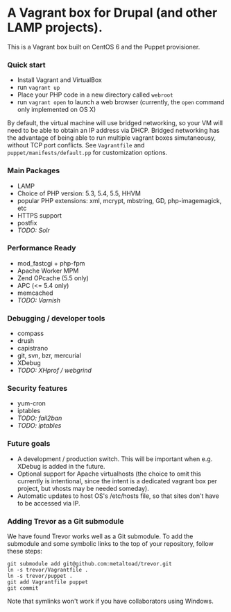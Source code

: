 # A Vagrant box for Drupal (and other LAMP projects).

This is a Vagrant box built on CentOS 6 and the Puppet provisioner.

### Quick start ###

* Install Vagrant and VirtualBox
* run `vagrant up`
* Place your PHP code in a new directory called `webroot`
* run `vagrant open` to launch a web browser (currently, the `open` command only implemented on OS X)

By default, the virtual machine will use bridged networking, so your VM will need to be able to obtain an IP address via DHCP.  Bridged networking has the advantage of being able to run multiple vagrant boxes simutaneousy, without TCP port conflicts.
See `Vagrantfile` and `puppet/manifests/default.pp` for customization options.

### Main Packages ###

* LAMP
* Choice of PHP version: 5.3, 5.4, 5.5, HHVM
* popular PHP extensions: xml, mcrypt, mbstring, GD, php-imagemagick, etc
* HTTPS support
* postfix
* _TODO: Solr_

### Performance Ready ###

* mod_fastcgi + php-fpm
* Apache Worker MPM
* Zend OPcache (5.5 only)
* APC (<= 5.4 only)
* memcached
* _TODO: Varnish_

### Debugging / developer tools ###

* compass
* drush
* capistrano
* git, svn, bzr, mercurial
* XDebug
* _TODO: XHprof / webgrind_

### Security features ###

* yum-cron
* iptables
* _TODO: fail2ban_
* _TODO: iptables_

### Future goals ###

* A development / production switch.  This will be important when e.g. XDebug is added in the future.
* Optional support for Apache virtualhosts (the choice to omit this currently is intentional, since the intent is a dedicated vagrant box per project, but vhosts may be needed someday).
* Automatic updates to host OS's /etc/hosts file, so that sites don't have to be accessed via IP.

### Adding Trevor as a Git submodule ###

We have found Trevor works well as a Git submodule.  To add the submodule and some symbolic links to the top of your repository, follow these steps:

    git submodule add git@github.com:metaltoad/trevor.git
    ln -s trevor/Vagrantfile .
    ln -s trevor/puppet .
    git add Vagrantfile puppet
    git commit

Note that symlinks won't work if you have collaborators using Windows.